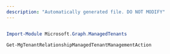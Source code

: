 ```yaml
---
description: "Automatically generated file. DO NOT MODIFY"
---
```


```powershell

Import-Module Microsoft.Graph.ManagedTenants

Get-MgTenantRelationshipManagedTenantManagementAction

```
